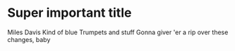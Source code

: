 # Super important title

Miles Davis
Kind of blue
Trumpets and stuff
Gonna giver 'er a rip over these changes, baby
